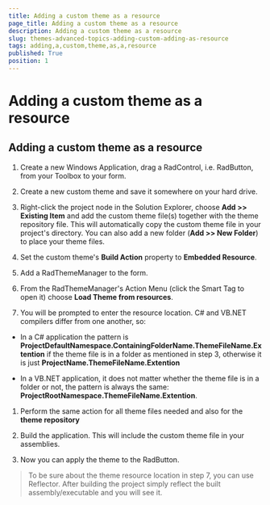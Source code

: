 ```yaml
---
title: Adding a custom theme as a resource
page_title: Adding a custom theme as a resource
description: Adding a custom theme as a resource
slug: themes-advanced-topics-adding-custom-adding-as-resource
tags: adding,a,custom,theme,as,a,resource
published: True
position: 1
---
```


# Adding a custom theme as a resource



## Adding a custom theme as a resource

1. Create a new Windows Application, drag a RadControl, i.e. RadButton, from your Toolbox to your form.

1. Create a new custom theme and save it somewhere on your hard drive.

1. Right-click the project node in the Solution Explorer, choose __Add >> Existing Item__ and add the custom theme file(s) together with the theme repository file. This will automatically copy the custom theme file in your project's directory. You can also add a new folder (__Add >> New Folder__) to place your theme files.
            

1. Set the custom theme's __Build Action__ property to __Embedded Resource__.
            

1. Add a RadThemeManager to the form.

1. From the RadThemeManager's Action Menu (click the Smart Tag to open it) choose __Load Theme from resources__.
            

1. You will be prompted to enter the resource location. C# and VB.NET compilers differ from one another, so:
            

* In a C# application the pattern is __ProjectDefaultNamespace.ContainingFolderName.ThemeFileName.Extention__ if the theme file is in a folder as mentioned in step 3, otherwise it is just __ProjectName.ThemeFileName.Extention__

* In a VB.NET application, it does not matter whether the theme file is in a folder or not, the pattern is always the same: __ProjectRootNamespace.ThemeFileName.Extention__.
                

1. Perform the same action for all theme files needed and also for the  __theme repository__

1. Build the application. This will include the custom theme file in your assemblies.

1. Now you can apply the theme to the RadButton.

>To be sure about the theme resource location in step 7, you can use Reflector. After building the project simply reflect the built assembly/executable and you will see it.
